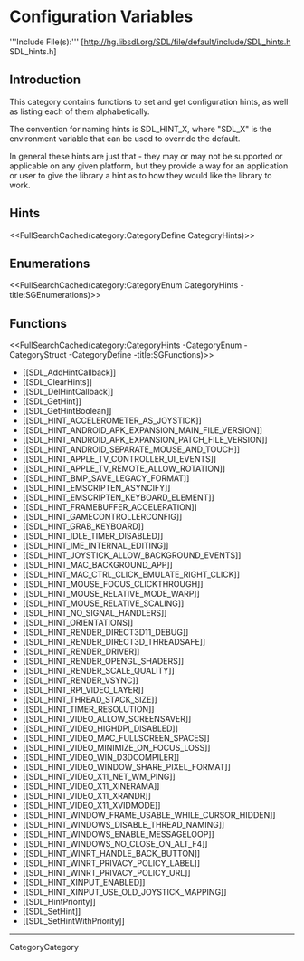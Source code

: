 <!-- master-page:CategoryTemplate -->

# Configuration Variables

'''Include File(s):''' [http://hg.libsdl.org/SDL/file/default/include/SDL_hints.h SDL_hints.h]


## Introduction
This category contains functions to set and get configuration hints, as well as listing each of them alphabetically.

The convention for naming hints is SDL_HINT_X, where "SDL_X" is the environment variable that can be used to override the default.

In general these hints are just that - they may or may not be supported or applicable on any given platform, but they provide a way for an application or user to give the library a hint as to how they would like the library to work.


## Hints
<<FullSearchCached(category:CategoryDefine CategoryHints)>>

## Enumerations
<<FullSearchCached(category:CategoryEnum CategoryHints -title:SGEnumerations)>>

<!-- #Remove this line and the ## below to use this markup if it becomes relevant to this category -->
<!-- #== Structures == -->
<!-- #<<FullSearchCached(category:CategoryStruct Category Hints -title:SGStructures)>> -->

## Functions
<<FullSearchCached(category:CategoryHints -CategoryEnum -CategoryStruct -CategoryDefine -title:SGFunctions)>>


<!-- BEGIN CATEGORY LIST -->
* [[SDL_AddHintCallback]]
* [[SDL_ClearHints]]
* [[SDL_DelHintCallback]]
* [[SDL_GetHint]]
* [[SDL_GetHintBoolean]]
* [[SDL_HINT_ACCELEROMETER_AS_JOYSTICK]]
* [[SDL_HINT_ANDROID_APK_EXPANSION_MAIN_FILE_VERSION]]
* [[SDL_HINT_ANDROID_APK_EXPANSION_PATCH_FILE_VERSION]]
* [[SDL_HINT_ANDROID_SEPARATE_MOUSE_AND_TOUCH]]
* [[SDL_HINT_APPLE_TV_CONTROLLER_UI_EVENTS]]
* [[SDL_HINT_APPLE_TV_REMOTE_ALLOW_ROTATION]]
* [[SDL_HINT_BMP_SAVE_LEGACY_FORMAT]]
* [[SDL_HINT_EMSCRIPTEN_ASYNCIFY]]
* [[SDL_HINT_EMSCRIPTEN_KEYBOARD_ELEMENT]]
* [[SDL_HINT_FRAMEBUFFER_ACCELERATION]]
* [[SDL_HINT_GAMECONTROLLERCONFIG]]
* [[SDL_HINT_GRAB_KEYBOARD]]
* [[SDL_HINT_IDLE_TIMER_DISABLED]]
* [[SDL_HINT_IME_INTERNAL_EDITING]]
* [[SDL_HINT_JOYSTICK_ALLOW_BACKGROUND_EVENTS]]
* [[SDL_HINT_MAC_BACKGROUND_APP]]
* [[SDL_HINT_MAC_CTRL_CLICK_EMULATE_RIGHT_CLICK]]
* [[SDL_HINT_MOUSE_FOCUS_CLICKTHROUGH]]
* [[SDL_HINT_MOUSE_RELATIVE_MODE_WARP]]
* [[SDL_HINT_MOUSE_RELATIVE_SCALING]]
* [[SDL_HINT_NO_SIGNAL_HANDLERS]]
* [[SDL_HINT_ORIENTATIONS]]
* [[SDL_HINT_RENDER_DIRECT3D11_DEBUG]]
* [[SDL_HINT_RENDER_DIRECT3D_THREADSAFE]]
* [[SDL_HINT_RENDER_DRIVER]]
* [[SDL_HINT_RENDER_OPENGL_SHADERS]]
* [[SDL_HINT_RENDER_SCALE_QUALITY]]
* [[SDL_HINT_RENDER_VSYNC]]
* [[SDL_HINT_RPI_VIDEO_LAYER]]
* [[SDL_HINT_THREAD_STACK_SIZE]]
* [[SDL_HINT_TIMER_RESOLUTION]]
* [[SDL_HINT_VIDEO_ALLOW_SCREENSAVER]]
* [[SDL_HINT_VIDEO_HIGHDPI_DISABLED]]
* [[SDL_HINT_VIDEO_MAC_FULLSCREEN_SPACES]]
* [[SDL_HINT_VIDEO_MINIMIZE_ON_FOCUS_LOSS]]
* [[SDL_HINT_VIDEO_WIN_D3DCOMPILER]]
* [[SDL_HINT_VIDEO_WINDOW_SHARE_PIXEL_FORMAT]]
* [[SDL_HINT_VIDEO_X11_NET_WM_PING]]
* [[SDL_HINT_VIDEO_X11_XINERAMA]]
* [[SDL_HINT_VIDEO_X11_XRANDR]]
* [[SDL_HINT_VIDEO_X11_XVIDMODE]]
* [[SDL_HINT_WINDOW_FRAME_USABLE_WHILE_CURSOR_HIDDEN]]
* [[SDL_HINT_WINDOWS_DISABLE_THREAD_NAMING]]
* [[SDL_HINT_WINDOWS_ENABLE_MESSAGELOOP]]
* [[SDL_HINT_WINDOWS_NO_CLOSE_ON_ALT_F4]]
* [[SDL_HINT_WINRT_HANDLE_BACK_BUTTON]]
* [[SDL_HINT_WINRT_PRIVACY_POLICY_LABEL]]
* [[SDL_HINT_WINRT_PRIVACY_POLICY_URL]]
* [[SDL_HINT_XINPUT_ENABLED]]
* [[SDL_HINT_XINPUT_USE_OLD_JOYSTICK_MAPPING]]
* [[SDL_HintPriority]]
* [[SDL_SetHint]]
* [[SDL_SetHintWithPriority]]
<!-- END CATEGORY LIST -->
----
CategoryCategory

